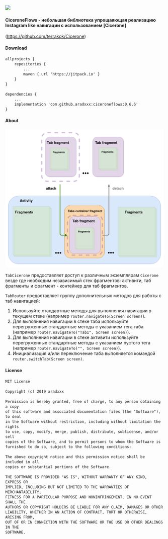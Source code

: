 [![](https://jitpack.io/v/aradxxx/ciceroneflows.svg)](https://jitpack.io/#aradxxx/ciceroneflows)
#### CiceroneFlows - небольшая библиотека упрощаяющая реализацию Instagram like навигации с использованием [Cicerone]
(https://github.com/terrakok/Cicerone)

#### Download
```
allprojects {
	repositories {
	    ...
	    maven { url 'https://jitpack.io' }
    }
}

dependencies {
    ...
    implementation 'com.github.aradxxx:ciceroneflows:0.6.6'
}
```

#### About

<div style="text-align:center"><img src="/media/ui_scheme.png"/></div>

```TabCicerone``` предоставляет доступ к различным экземплярам ```Cicerone``` везде где необходим независимый стек фрагментов:
активити, таб фрагменты и фрагмент - контейнер для таб фрагментов.

```TabRouter``` предоставляет группу дополнительных методов для работы с таб навигацией:
 1. Используйте стандартные методы для выполнения навигации в текущем стеке (например ```router.navigateTo(Screen screen)```).
 2. Для выполнения навигации в стеке таба используйте перегруженные стандартные методы с указанием тега таба (например ```router.navigateTo("Tab1", Screen screen)```).
 3. Для выполнения навигации в стеке активити используйте перегруженные стандартные методы с указанием пустого тега (например ```router.navigateTo("", Screen screen)```).
 4. Инициализация и/или переключение таба выполняется командой ```router.switchTab(Screen screen)```.
 
 #### License
 ```
 MIT License
 
 Copyright (c) 2019 aradxxx
 
 Permission is hereby granted, free of charge, to any person obtaining a copy
 of this software and associated documentation files (the "Software"), to deal
 in the Software without restriction, including without limitation the rights
 to use, copy, modify, merge, publish, distribute, sublicense, and/or sell
 copies of the Software, and to permit persons to whom the Software is
 furnished to do so, subject to the following conditions:
 
 The above copyright notice and this permission notice shall be included in all
 copies or substantial portions of the Software.
 
 THE SOFTWARE IS PROVIDED "AS IS", WITHOUT WARRANTY OF ANY KIND, EXPRESS OR
 IMPLIED, INCLUDING BUT NOT LIMITED TO THE WARRANTIES OF MERCHANTABILITY,
 FITNESS FOR A PARTICULAR PURPOSE AND NONINFRINGEMENT. IN NO EVENT SHALL THE
 AUTHORS OR COPYRIGHT HOLDERS BE LIABLE FOR ANY CLAIM, DAMAGES OR OTHER
 LIABILITY, WHETHER IN AN ACTION OF CONTRACT, TORT OR OTHERWISE, ARISING FROM,
 OUT OF OR IN CONNECTION WITH THE SOFTWARE OR THE USE OR OTHER DEALINGS IN THE
 SOFTWARE.
 ```
